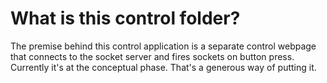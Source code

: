 # What is this control folder?

The premise behind this control application is a separate control webpage that connects to the socket server and fires sockets on button press. Currently it's at the conceptual phase. That's a generous way of putting it.
